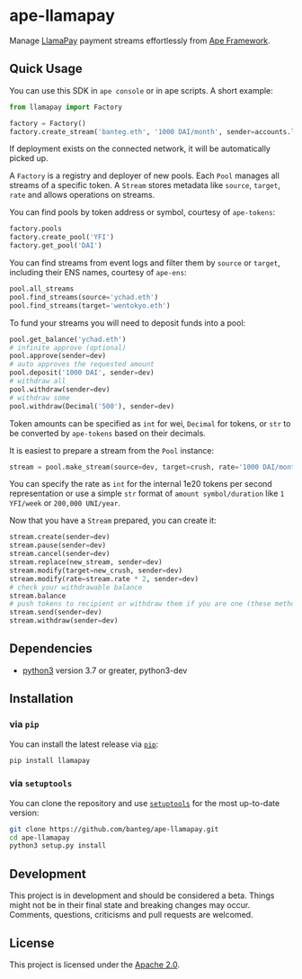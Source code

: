 # ape-llamapay

Manage [LlamaPay](https://llamapay.io) payment streams effortlessly from [Ape Framework](https://www.apeworx.io).

## Quick Usage

You can use this SDK in `ape console` or in ape scripts. A short example:

```python
from llamapay import Factory

factory = Factory()
factory.create_stream('banteg.eth', '1000 DAI/month', sender=accounts.load('dev'))
```

If deployment exists on the connected network, it will be automatically picked up.

A `Factory` is a registry and deployer of new pools. Each `Pool` manages all streams of a specific token. A `Stream` stores metadata like `source`, `target`, `rate` and allows operations on streams.

You can find pools by token address or symbol, courtesy of `ape-tokens`:
```python
factory.pools
factory.create_pool('YFI')
factory.get_pool('DAI')
```

You can find streams from event logs and filter them by `source` or `target`, including their ENS names, courtesy of `ape-ens`:
```python
pool.all_streams
pool.find_streams(source='ychad.eth')
pool.find_streams(target='wentokyo.eth')
```

To fund your streams you will need to deposit funds into a pool:
```python
pool.get_balance('ychad.eth')
# infinite approve (optional)
pool.approve(sender=dev)
# auto approves the requested amount
pool.deposit('1000 DAI', sender=dev)
# withdraw all
pool.withdraw(sender=dev)
# withdraw some
pool.withdraw(Decimal('500'), sender=dev)
```

Token amounts can be specified as `int` for wei, `Decimal` for tokens, or `str` to be converted by `ape-tokens` based on their decimals.

It is easiest to prepare a stream from the `Pool` instance:
```python
stream = pool.make_stream(source=dev, target=crush, rate='1000 DAI/month')
```

You can specify the rate as `int` for the internal 1e20 tokens per second representation or use a simple `str` format of `amount symbol/duration` like `1 YFI/week` or `200,000 UNI/year`.

Now that you have a `Stream` prepared, you can create it:
```python
stream.create(sender=dev)
stream.pause(sender=dev)
stream.cancel(sender=dev)
stream.replace(new_stream, sender=dev)
stream.modify(target=new_crush, sender=dev)
stream.modify(rate=stream.rate * 2, sender=dev)
# check your withdrawable balance
stream.balance
# push tokens to recipient or withdraw them if you are one (these methods are the same)
stream.send(sender=dev)
stream.withdraw(sender=dev)
```

## Dependencies

* [python3](https://www.python.org/downloads) version 3.7 or greater, python3-dev

## Installation

### via `pip`

You can install the latest release via [`pip`](https://pypi.org/project/pip/):

```bash
pip install llamapay
```

### via `setuptools`

You can clone the repository and use [`setuptools`](https://github.com/pypa/setuptools) for the most up-to-date version:

```bash
git clone https://github.com/banteg/ape-llamapay.git
cd ape-llamapay
python3 setup.py install
```

## Development

This project is in development and should be considered a beta.
Things might not be in their final state and breaking changes may occur.
Comments, questions, criticisms and pull requests are welcomed.

## License

This project is licensed under the [Apache 2.0](LICENSE).
